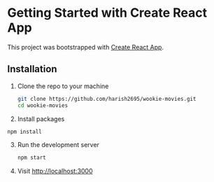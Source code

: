 # Getting Started with Create React App

This project was bootstrapped with [Create React App](https://github.com/facebook/create-react-app).

## Installation

1. Clone the repo to your machine

   ```bash
   git clone https://github.com/harish2695/wookie-movies.git
   cd wookie-movies
   ```

2. Install packages

```bash
npm install
```

3. Run the development server

   ```bash
   npm start
   ```

4) Visit <http://localhost:3000>
